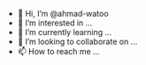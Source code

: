 - 👋 Hi, I’m @ahmad-watoo
- 👀 I’m interested in ...
- 🌱 I’m currently learning ...
- 💞️ I’m looking to collaborate on ...
- 📫 How to reach me ...

<!---
ahmad-watoo/ahmad-watoo is a ✨ special ✨ repository because its `README.md` (this file) appears on your GitHub profile.
You can click the Preview link to take a look at your changes.
--->
